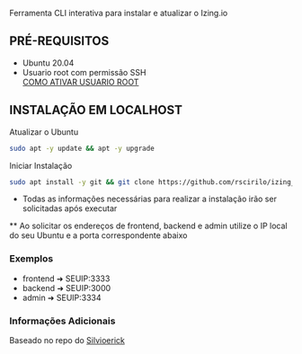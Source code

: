 Ferramenta CLI interativa para instalar e atualizar o Izing.io

## PRÉ-REQUISITOS

- Ubuntu 20.04
- Usuario root com permissão SSH<br>
[COMO ATIVAR USUARIO ROOT](https://github.com/JobasFernandes/izing-localhost/blob/main/ATIVAR%20ROOT.md)

## INSTALAÇÃO EM LOCALHOST

Atualizar o Ubuntu
```bash
sudo apt -y update && apt -y upgrade
```

Iniciar Instalação
```bash
sudo apt install -y git && git clone https://github.com/rscirilo/izing_local.git && sudo chmod +x ./izing-local/izing && cd ./izing-localhost && sudo ./izing
```

- Todas as informações necessárias para realizar a instalação irão ser solicitadas após executar

** Ao solicitar os endereços de frontend, backend e admin utilize o IP local do seu Ubuntu e a porta correspondente abaixo

### Exemplos
- frontend ➜ SEUIP:3333
- backend ➜ SEUIP:3000
- admin ➜ SEUIP:3334

### Informações Adicionais

Baseado no repo do [Silvioerick](https://github.com/Silvioerick/izing.io.installer-master)

